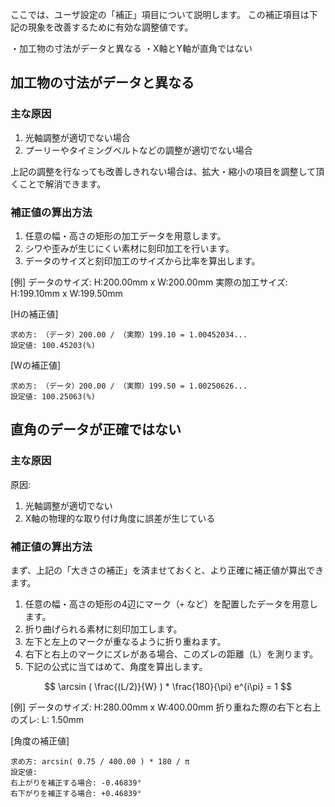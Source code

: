 ここでは、ユーザ設定の「補正」項目について説明します。
この補正項目は下記の現象を改善するために有効な調整値です。

・加工物の寸法がデータと異なる
・X軸とY軸が直角ではない

## 加工物の寸法がデータと異なる

### 主な原因
1. 光軸調整が適切でない場合
2. プーリーやタイミングベルトなどの調整が適切でない場合

上記の調整を行なっても改善しきれない場合は、拡大・縮小の項目を調整して頂くことで解消できます。

### 補正値の算出方法

1. 任意の幅・高さの矩形の加工データを用意します。
2. シワや歪みが生じにくい素材に刻印加工を行います。
3. データのサイズと刻印加工のサイズから比率を算出します。

[例]
データのサイズ: H:200.00mm x W:200.00mm
実際の加工サイズ: H:199.10mm x W:199.50mm

[Hの補正値]
```
求め方: （データ）200.00 / （実際）199.10 = 1.00452034...
設定値: 100.45203(%)
```

[Wの補正値]
```
求め方: （データ）200.00 / （実際）199.50 = 1.00250626...
設定値: 100.25063(%)
```

## 直角のデータが正確ではない

### 主な原因

原因:
1. 光軸調整が適切でない
2. X軸の物理的な取り付け角度に誤差が生じている

### 補正値の算出方法

まず、上記の「大きさの補正」を済ませておくと、より正確に補正値が算出できます。

1. 任意の幅・高さの矩形の4辺にマーク（`+` など）を配置したデータを用意します。
2. 折り曲げられる素材に刻印加工します。
3. 左下と左上のマークが重なるように折り重ねます。
4. 右下と右上のマークにズレがある場合、このズレの距離（L）を測ります。
5. 下記の公式に当てはめて、角度を算出します。

```math

\arcsin ( \frac{(L/2)}{W} ) * \frac{180}{\pi}

e^{i\pi} = 1

```

[例]
データのサイズ: H:280.00mm x W:400.00mm
折り重ねた際の右下と右上のズレ: L: 1.50mm

[角度の補正値]
```
求め方: arcsin( 0.75 / 400.00 ) * 180 / π
設定値:   
右上がりを補正する場合: -0.46839°  
右下がりを補正する場合: +0.46839°
```
